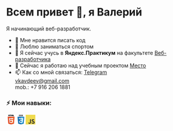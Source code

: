 # Всем привет 👋, я Валерий

Я начинающий веб-разработчик.  
- 🎉 Мне нравится писать код
- 💪 Люблю заниматься спортом 
- 🌱 Я сейчас учусь в __Яндекс.Практикум__ на факультете [Веб-разработчика](https://practicum.yandex.ru/profile/web/)
- 🔭 Сейчас я работаю над учебным проектом [Место](https://valeryavdeev.github.io/mesto/)
- 📫 Как со мной связаться:
[Telegram](https://t.me/Valery_Avdeev)  
[vkavdeev@gmail.com](vkavdeev@gmail.com)  
mob.: +7 916 206 1881

[comment]: <> (  <br />)

[comment]: <> (  [<img align="left" alt="AvdeevValery | Telegram" width="22px" src="https://cdn.jsdelivr.net/npm/simple-icons@3.13.0/icons/telegram.svg" />][telegram])

[comment]: <> (  <br />)

### ⚡ Мои навыки:

<img align="left" alt="HTML5" width="26px" src="https://raw.githubusercontent.com/github/explore/80688e429a7d4ef2fca1e82350fe8e3517d3494d/topics/html/html.png" />
<img align="left" alt="CSS3" width="26px" src="https://raw.githubusercontent.com/github/explore/80688e429a7d4ef2fca1e82350fe8e3517d3494d/topics/css/css.png" />
<img align="left" alt="JavaScript" width="26px" src="https://raw.githubusercontent.com/github/explore/80688e429a7d4ef2fca1e82350fe8e3517d3494d/topics/javascript/javascript.png" />


<br />

[telegram]: https://t.me/Valery_Avdeev

[comment]: <> (<img align="left" alt="React" width="26px" src="https://raw.githubusercontent.com/github/explore/80688e429a7d4ef2fca1e82350fe8e3517d3494d/topics/react/react.png" />)
[comment]: <> (  ![]&#40;https://img.shields.io/badge/React-informational?style=flat&logo=react&logoColor=white&color=4AB197&#41;)
[comment]: <> (  ![]&#40;https://img.shields.io/badge/HTML-informational?style=flat&logo=HTML&logoColor=white&color=4AB197&#41;)
[comment]: <> (  ![]&#40;https://img.shields.io/badge/CSS-informational?style=flat&logo=CSS&logoColor=white&color=4AB197&#41;)
[comment]: <> (  ![]&#40;https://img.shields.io/badge/JavaScript-informational?style=flat&logo=JavaScript&logoColor=white&color=4AB197&#41;)
